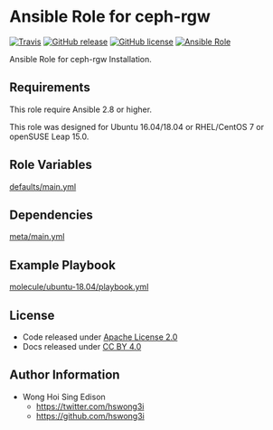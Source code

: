 # Ansible Role for ceph-rgw

[![Travis](https://img.shields.io/travis/alvistack/ansible-role-ceph-rgw.svg)](https://travis-ci.org/alvistack/ansible-role-ceph-rgw)
[![GitHub release](https://img.shields.io/github/release/alvistack/ansible-role-ceph-rgw.svg)](https://github.com/alvistack/ansible-role-ceph-rgw)
[![GitHub license](https://img.shields.io/github/license/alvistack/ansible-role-ceph-rgw.svg)](https://github.com/alvistack/ansible-role-ceph-rgw/blob/master/LICENSE)
[![Ansible Role](https://img.shields.io/badge/galaxy-alvistack.ceph_rgw-blue.svg)](https://galaxy.ansible.com/alvistack/ceph_rgw)

Ansible Role for ceph-rgw Installation.

## Requirements

This role require Ansible 2.8 or higher.

This role was designed for Ubuntu 16.04/18.04 or RHEL/CentOS 7 or openSUSE Leap 15.0.

## Role Variables

[defaults/main.yml](defaults/main.yml)

## Dependencies

[meta/main.yml](meta/main.yml)

## Example Playbook

[molecule/ubuntu-18.04/playbook.yml](molecule/ubuntu-18.04/playbook.yml)

## License

  - Code released under [Apache License 2.0](LICENSE)
  - Docs released under [CC BY 4.0](http://creativemons.org/licenses/by/4.0/)

## Author Information

  - Wong Hoi Sing Edison
      - <https://twitter.com/hswong3i>
      - <https://github.com/hswong3i>
